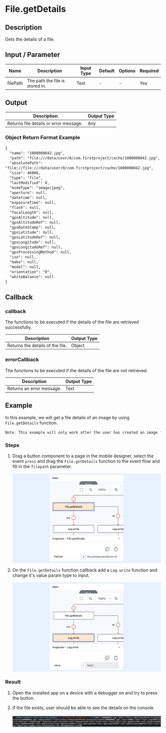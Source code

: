# File.getDetails

## Description

Gets the details of a file. 

## Input / Parameter

| Name | Description | Input Type | Default | Options | Required |
| ------ | ------ | ------ | ------ | ------ | ------ |
| filePath | The path the file is stored in. | Text | - | - | Yes |

## Output

| Description | Output Type |
| ------ | ------ |
| Returns file details or error message.  | Any |

### Object Return Format Example

```
{
  "name": "1000000042.jpg",
  "path": "file:///data/user/0/com.firstproject/cache/1000000042.jpg",
  "absolutePath": "file://file:///data/user/0/com.firstproject/cache/1000000042.jpg",
  "size": 46806,
  "type": "file",
  "lastModified": 0,
  "mimeType": "image/jpeg",
  "aperture": null,
  "datetime": null,
  "exposureTime": null,
  "flash": null,
  "focalLength": null,
  "gpsAltitude": null,
  "gpsAltitudeRef": null,
  "gpsDateStamp": null,
  "gpsLatitude": null,
  "gpsLatitudeRef": null,
  "gpsLongitude": null,
  "gpsLongitudeRef": null,
  "gpsProcessingMethod": null,
  "iso": null,
  "make": null,
  "model": null,
  "orientation": "0",
  "whiteBalance": null
}
```

## Callback

### callback

The functions to be executed if the details of the file are retrieved successfully. 

| Description | Output Type |
| ------ | ------ |
| Returns the details of the file. | Object |

### errorCallback

The functions to be executed if the details of the file are not retrieved. 

| Description | Output Type |
| ------ | ------ |
| Returns an error message. | Text |

## Example

In this example, we will get a file details of an image by using `File.getDetails` function.

```js
Note: This example will only work after the user has created an image file in their device.
```

### Steps

1. Drag a button component to a page in the mobile designer, select the event `press` and drag the `File.getDetails` function to the event flow and fill in the `filepath` parameter.

    <div style="display:flex; align-items:center; justify-content:center; background-color: #E7F1FF;">
        <img src="./getDetails-step-1.png"
        style="width: 50%; padding: 5px;"/>
    </div>

2. On the `File.getDetails` function callback add a `Log.write` function and change it's value param type to input.

    <div style="display:flex; align-items:center; justify-content:center; background-color: #E7F1FF;">
        <img src="./getDetails-step-2.png"
        style="width: 50%; padding: 5px;"/>
    </div>

### Result

1. Open the installed app on a device with a debugger on and try to press the button.
2. If the file exists, user should be able to see the details on the console.

    <div style="display:flex; align-items:center; justify-content:center; background-color: #E7F1FF;">
        <img src="./getDetails-result-1.png"
        style="width: 100%; padding: 5px;"/>
    </div>
